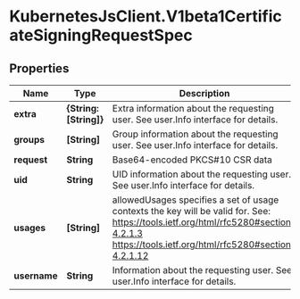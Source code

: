 # KubernetesJsClient.V1beta1CertificateSigningRequestSpec

## Properties
Name | Type | Description | Notes
------------ | ------------- | ------------- | -------------
**extra** | **{String: [String]}** | Extra information about the requesting user. See user.Info interface for details. | [optional] 
**groups** | **[String]** | Group information about the requesting user. See user.Info interface for details. | [optional] 
**request** | **String** | Base64-encoded PKCS#10 CSR data | 
**uid** | **String** | UID information about the requesting user. See user.Info interface for details. | [optional] 
**usages** | **[String]** | allowedUsages specifies a set of usage contexts the key will be valid for. See: https://tools.ietf.org/html/rfc5280#section-4.2.1.3      https://tools.ietf.org/html/rfc5280#section-4.2.1.12 | [optional] 
**username** | **String** | Information about the requesting user. See user.Info interface for details. | [optional] 


